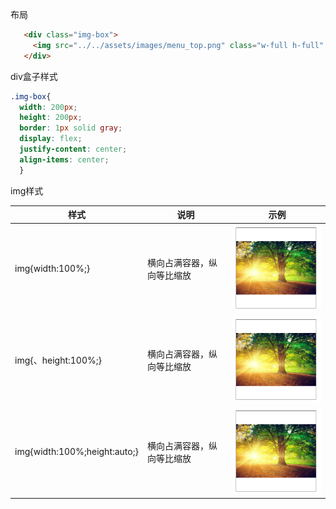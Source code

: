 布局
```html
   <div class="img-box">
     <img src="../../assets/images/menu_top.png" class="w-full h-full" />
   </div>
```

div盒子样式
```css
.img-box{
  width: 200px;
  height: 200px;
  border: 1px solid gray;
  display: flex;
  justify-content: center;
  align-items: center;
  }
```

img样式

| 样式                         |  说明   | 示例                                            |
| ---------------------------- | --- | ----------------------------------------------- |
| img{width:100%;} |  横向占满容器，纵向等比缩放   | ![](assets/Pasted%20image%2020220509142714.png) |
| img{、height:100%;} |  横向占满容器，纵向等比缩放   | ![](assets/Pasted%20image%2020220509142714.png) |
| img{width:100%;height:auto;} |  横向占满容器，纵向等比缩放   | ![](assets/Pasted%20image%2020220509142714.png) || img{width:100%;height:auto;} |  横向占满容器，纵向等比缩放   | ![](assets/Pasted%20image%2020220509142714.png) |